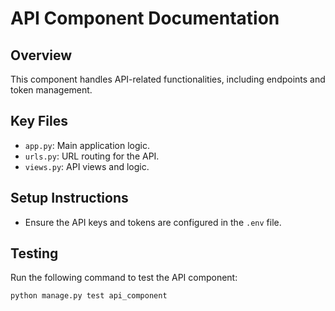 # API Component Documentation

## Overview
This component handles API-related functionalities, including endpoints and token management.

## Key Files
- `app.py`: Main application logic.
- `urls.py`: URL routing for the API.
- `views.py`: API views and logic.

## Setup Instructions
- Ensure the API keys and tokens are configured in the `.env` file.

## Testing
Run the following command to test the API component:
```bash
python manage.py test api_component
```
